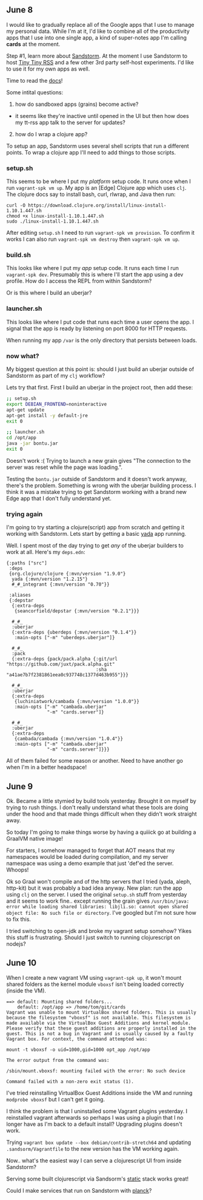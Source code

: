 ## June 8

I would like to gradually replace all of the Google apps that I use to manage my personal data. While I'm at it, I'd like to combine all of the productivity apps that I use into one single app, a kind of super-notes app I'm calling **cards** at the moment.

Step #1, learn more about [Sandstorm](https://sandstorm.io/). At the moment I use Sandstorm to host [Tiny Tiny RSS](https://tt-rss.org/) and a few other 3rd party self-host experiments. I'd like to use it for my own apps as well.

Time to read the [docs](https://docs.sandstorm.io/en/latest/)!

Some intital questions:
 1. how do sandboxed apps (grains) become active?
   - it seems like they're inactive until opened in the UI but then how does my tt-rss app talk to the server for updates?
 2. how do I wrap a clojure app?

To setup an app, Sandstorm uses several shell scripts that run a different points. To wrap a clojure app I'll need to add things to those scripts.

### setup.sh

This seems to be where I put my *platform* setup code. It runs once when I run `vagrant-spk vm up`. My app is an [Edge] Clojure app which uses `clj`. The clojure docs say to install bash, curl, rlwrap, and Java then run:

```
curl -O https://download.clojure.org/install/linux-install-1.10.1.447.sh
chmod +x linux-install-1.10.1.447.sh
sudo ./linux-install-1.10.1.447.sh
```

After editing `setup.sh` I need to run `vagrant-spk vm provision`. To confirm it works I can also run `vagrant-spk vm destroy` then `vagrant-spk vm up`.

### build.sh

This looks like where I put my *app* setup code. It runs each time I run `vagrant-spk dev`. Presumably this is where I'll start the app using a dev profile. How do I access the REPL from within Sandstorm?

Or is this where I build an uberjar?

### launcher.sh

This looks like where I put code that runs each time a user opens the app.  I signal that the app is ready by listening on port 8000 for HTTP requests.

When running my app `/var` is the only directory that persists between loads.

### now what?

My biggest question at this point is: should I just build an uberjar outside of Sandstorm as part of my `clj` workflow?

Lets try that first. First I build an uberjar in the project root, then add these:

```sh
;; setup.sh
export DEBIAN_FRONTEND=noninteractive
apt-get update
apt-get install -y default-jre
exit 0

;; launcher.sh
cd /opt/app
java -jar bontu.jar
exit 0
```

Doesn't work :( Trying to launch a new grain gives "The connection to the server was reset while the page was loading.".

Testing the `bontu.jar` outside of Sandstorm and it doesn't work anyway, there's the problem. Something is wrong with the uberjar building process. I think it was a mistake trying to get Sandstorm working with a brand new Edge app that I don't fully understand yet.

### trying again

I'm going to try starting a clojure(script) app from scratch and getting it working with Sandstorm. Lets start by getting a basic [yada](https://juxt.pro/yada/manual/index.html) app running.

Well. I spent most of the day trying to get *any* of the uberjar builders to work at all. Here's my `deps.edn`:

```
{:paths ["src"]
 :deps
 {org.clojure/clojure {:mvn/version "1.9.0"}
  yada {:mvn/version "1.2.15"}
  #_#_integrant {:mvn/version "0.70"}}

 :aliases
 {:depstar
  {:extra-deps
   {seancorfield/depstar {:mvn/version "0.2.1"}}}

  #_#_
  :uberjar
  {:extra-deps {uberdeps {:mvn/version "0.1.4"}}
   :main-opts ["-m" "uberdeps.uberjar"]}

  #_#_
  :pack
  {:extra-deps {pack/pack.alpha {:git/url "https://github.com/juxt/pack.alpha.git"
                                 :sha "a41ae7b7f2381861eea0c937748c1377d463b955"}}}

  #_#_
  :uberjar
  {:extra-deps
   {luchiniatwork/cambada {:mvn/version "1.0.0"}}
   :main-opts ["-m" "cambada.uberjar"
               "-m" "cards.server"]}

  #_#_
  :uberjar
  {:extra-deps
   {cambada/cambada {:mvn/version "1.0.4"}}
   :main-opts ["-m" "cambada.uberjar"
               "-m" "cards.server"]}}}

```

All of them failed for some reason or another. Need to have another go when I'm in a better headspace!

## June 9

Ok. Became a little stymied by build tools yesterday. Brought it on myself by trying to rush things. I don't really understand what these tools are doing under the hood and that made things difficult when they didn't work straight away.

So today I'm going to make things worse by having a quiiick go at building a GraalVM native image!

For starters, I somehow managed to forget that AOT means that my namespaces would be loaded during compilation, and my server namespace was using a demo example that just 'def'ed the server. Whoops!

Ok so Graal won't compile and of the http servers that I tried (yada, aleph, http-kit) but it was probably a bad idea anyway. New plan: run the app using `clj` on the server. I used the original `setup.sh` stuff from yesterday and it seems to work fine.. except running the grain gives `/usr/bin/java: error while loading shared libraries: libjli.so: cannot open shared object file: No such file or directory`. I've googled but I'm not sure how to fix this.

I tried switching to open-jdk and broke my vagrant setup somehow? Yikes this stuff is frustrating. Should I just switch to running clojurescript on nodejs?

## June 10

When I create a new vagrant VM using `vagrant-spk up`, it won't mount shared folders as the kernel module `vboxsf` isn't being loaded correctly (inside the VM).

```
==> default: Mounting shared folders...
    default: /opt/app => /home/tom/git/cards
Vagrant was unable to mount VirtualBox shared folders. This is usually
because the filesystem "vboxsf" is not available. This filesystem is
made available via the VirtualBox Guest Additions and kernel module.
Please verify that these guest additions are properly installed in the
guest. This is not a bug in Vagrant and is usually caused by a faulty
Vagrant box. For context, the command attempted was:

mount -t vboxsf -o uid=1000,gid=1000 opt_app /opt/app

The error output from the command was:

/sbin/mount.vboxsf: mounting failed with the error: No such device

Command failed with a non-zero exit status (1).
```

I've tried reinstalling VirtualBox Guest Additions inside the VM and running `modprobe vboxsf` but I can't get it going.

I think the problem is that I uninstalled some Vagrant plugins yesterday. I reinstalled vagrant afterwards so perhaps I was using a plugin that I no longer have as I'm back to a default install? Upgrading plugins doesn't work.

Trying `vagrant box update --box debian/contrib-stretch64` and updating `.sandsorm/Vagrantfile` to the new version has the VM working again.

Now.. what's the easiest way I can serve a clojurescript UI from inside Sandstorm?

Serving some built clojurescript via Sandsorm's [static](https://github.com/sandstorm-io/vagrant-spk/tree/master/stacks/static) stack works great!

Could I make services that run on Sandstorm with [planck](https://github.com/planck-repl/planck)?
